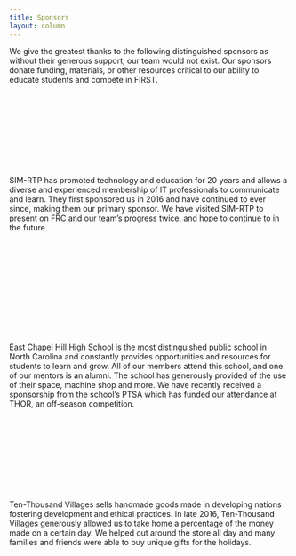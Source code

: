 ```yaml
---
title: Sponsors
layout: column
---
```


<p></p>

We give the greatest thanks to the following distinguished sponsors as without their generous support, our team would not exist. Our sponsors donate funding, materials, or other resources critical to our ability to educate students and compete in FIRST.

<br>
<br>
<br>
<br>
<br>
<br>
<br>
<br>

SIM-RTP has promoted technology and education for 20 years and allows a diverse and experienced membership of IT professionals to communicate and learn. They first sponsored us in 2016 and have continued to ever since, making them our primary sponsor. We have visited SIM-RTP to present on FRC and our team’s progress twice, and hope to continue to in the future.

<br>
<br>
<br>
<br>
<br>
<br>
<br>
<br>
<br>
<br>

East Chapel Hill High School is the most distinguished public school in North Carolina and constantly provides opportunities and resources for students to learn and grow. All of our members attend this school, and one of our mentors is an alumni. The school has generously provided of the use of their space, machine shop and more. We have recently received a sponsorship from the school’s PTSA which has funded our attendance at THOR, an off-season competition.

<br>
<br>
<br>
<br>
<br>
<br>
<br>
<br>

Ten-Thousand Villages sells handmade goods made in developing nations fostering development and ethical practices. In late 2016, Ten-Thousand Villages generously allowed us to take home a percentage of the money made on a certain day. We helped out around the store all day and many families and friends were able to buy unique gifts for the holidays.